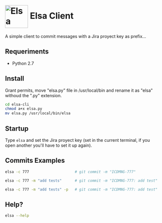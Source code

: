 # <img align="center" src="https://user-images.githubusercontent.com/18221356/131405849-aa3e6b78-df8c-4417-a8bf-91b97338ba68.gif" alt="Elsa" width="75"/> Elsa Client

A simple client to commit messages with a Jira proyect key as prefix...

## Requeriments
- Python 2.7

## Install

Grant permits, move "elsa.py" file in /usr/local/bin and rename it as "elsa" withoud the ".py" extension.
```bash
cd elsa-cli
chmod a+x elsa.py
mv elsa.py /usr/local/bin/elsa
```

## Startup

Type `elsa` and set the Jira proyect key (set in the current terminal, if you open another you'll have to set it up again).


## Commits Examples

```bash
elsa -c 777                     # git commit -m "ICDMNG-777"

elsa -c 777 -m "add tests"      # git commit -m "ICDMNG-777: add test"

elsa -c 777 -m "add tests" -p   # git commit -m "ICDMNG-777: add test" & git push origin ${current_branch}
```

## Help?

```bash
elsa --help
```

